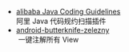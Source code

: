 

+ [alibaba Java Coding Guidelines](https://github.com/alibaba/p3c)   
  阿里 Java 代码规约扫描插件    
+ [android-butterknife-zelezny](https://github.com/avast/android-butterknife-zelezny)    
  一键注解所有 View
  
